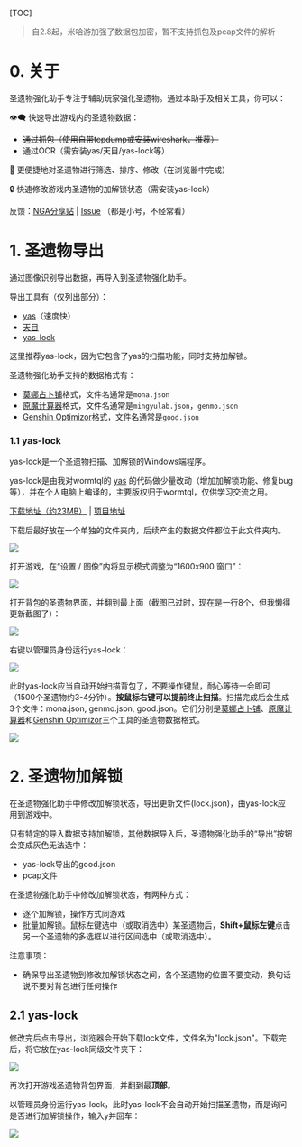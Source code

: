 [TOC]

> 自2.8起，米哈游加强了数据包加密，暂不支持抓包及pcap文件的解析

# 0. 关于

圣遗物强化助手专注于辅助玩家强化圣遗物。通过本助手及相关工具，你可以：

 👁️‍🗨️ 快速导出游戏内的圣遗物数据：
 - ~~通过抓包（使用自带tcpdump或安装wireshark，推荐）~~
 - 通过OCR（需安装yas/天目/yas-lock等）

🔀 更便捷地对圣遗物进行筛选、排序、修改（在浏览器中完成）

🔒 快速修改游戏内圣遗物的加解锁状态（需安装yas-lock）


反馈：[NGA分享贴](https://bbs.nga.cn/read.php?tid=29551863) | [Issue](https://github.com/ideless/artifact/issues) （都是小号，不经常看）

# 1. 圣遗物导出

<!--
有抓包和OCR两种方法。

## 1.1 抓包

通过tcpdump或wireshark抓包，导入pcap文件到圣遗物强化助手。

你需要有一台电脑运行抓包工具，

- 在同一台电脑上运行原神客户端，或
- 在用来抓包的电脑上打开WiFi热点，用另一台设备（例如手机）连接热点并运行原神客户端。

抓包工具：

- tcpdump: MacOS和Linux自带，命令行工具，有一定使用门槛
- wireshark: 全平台可用，需下载安装，傻瓜式操作

注意事项：

- 先打开抓包工具，再打开原神（如果原神正在运行，先关闭它）
- 按正常流程登录游戏，在进入大门并读条到一格以上后中止抓包
- 以pcap格式导出抓包数据，再导入到圣遗物强化助手即可
- pcap文件太大（推荐10MB以下）可能无法导入圣遗物强化助手，要么过滤端口，要么抓包时间不要太长
- pcap文件**不要传给别人**，圣遗物强化助手不会收集pcap数据，你可以打开开发者工具检查网络请求

成功导入pcap到圣遗物强化助手后，可以再从圣遗物强化助手导出数据为莫娜占卜铺/原魔计算器/Genshin Optimizer等格式。注意不是圣遗物强化助手控制面板的导出，而是进入多选模式后弹出的**部分导出**。

![](img/1038.png)

以下介绍tcpdump和wireshark的操作流程。

### 1.1.1 Tcpdump

MacOS和Linux自带无需下载，Windows需要下载而且比较麻烦。

> 需要管理员权限

首先用ifconfig/ip等工具检查电脑上网的接口，一般是en0/eth1/wlo1之类的。

在终端执行
```sh
sudo tcpdump -i [这里替换成接口名，例如en0] udp port 22101 or udp port 22102 -w [这里替换成导出文件的地址，例如~/Desktops/test.pcap]
```

例子：

```sh
sudo tcpdump -i wlo1 udp port 22101 or udp port 22102 -w test.pcap
```

### 1.1.2 Wireshark

全平台可用，需下载安装，傻瓜式操作。以下以Windows系统为例。

从[官网](https://www.wireshark.org/#download)或[百度网盘（暂时没有）]()下载安装包。

安装，一路默认即可。

**视频教程：**

<iframe src="//player.bilibili.com/player.html?aid=384971148&bvid=BV1hZ4y1q78V&cid=743695978&page=1&high_quality=1&danmaku=0" width="100%" height="500" scrolling="no" border="0" frameborder="no" framespacing="0" allowfullscreen="true"> </iframe>

**图文教程：**

打开Wireshark，双击你要监听的接口开始抓包（我这里是WLAN，正常上网的接口后面会有波形图）。

![](img/7707.png)

左上红色方块，说明正在抓包，点击即可终止抓包。

![](img/4141.png)

（可选）应用筛选规则`udp.port == 22101 || udp.port == 22102`

![](img/4525.png)

（可选）收藏该规则

![](img/5446.png)

打开游戏，开门，进度条到一格以上就可以终止抓包了

![](img/5292.png)

导出特定分组

![](img/6977.png)

保存为pcap格式

![](img/8908.png)

最后把pcap文件导入到圣遗物强化助手即可。

## 1.2 OCR
-->

通过图像识别导出数据，再导入到圣遗物强化助手。

导出工具有（仅列出部分）：

- [yas](https://github.com/wormtql/yas)（速度快）
- [天目]()
- [yas-lock](https://github.com/ideless/yas-lock)

这里推荐yas-lock，因为它包含了yas的扫描功能，同时支持加解锁。

圣遗物强化助手支持的数据格式有：

- [莫娜占卜铺](https://www.mona-uranai.com)格式，文件名通常是`mona.json`
- [原魔计算器](https://genshin.mingyulab.com/)格式，文件名通常是`mingyulab.json`，`genmo.json`
- [Genshin Optimizor](https://frzyc.github.io/genshin-optimizer/)格式，文件名通常是`good.json`

### 1.1 yas-lock

yas-lock是一个圣遗物扫描、加解锁的Windows端程序。

yas-lock是由我对wormtql的 [yas](https://github.com/wormtql/yas) 的代码做少量改动（增加加解锁功能、修复bug等），并在个人电脑上编译的，主要版权归于wormtql，仅供学习交流之用。

[下载地址（约23MB）](https://ghproxy.com/https://github.com/ideless/yas-lock/releases/latest/download/yas-lock.exe) | [项目地址](https://github.com/ideless/yas-lock)

下载后最好放在一个单独的文件夹内，后续产生的数据文件都位于此文件夹内。

![](img/1945.png)

打开游戏，在“设置 / 图像”内将显示模式调整为“1600x900 窗口”：

![](img/3136.png)

打开背包的圣遗物界面，并翻到最上面（截图已过时，现在是一行8个，但我懒得更新截图了）：

![](img/3604.png)

右键以管理员身份运行yas-lock：

![](img/3749.png)

此时yas-lock应当自动开始扫描背包了，不要操作键鼠，耐心等待一会即可（1500个圣遗物约3-4分钟）。**按鼠标右键可以提前终止扫描**。扫描完成后会生成3个文件：mona.json, genmo.json, good.json。它们分别是[莫娜占卜铺](https://www.mona-uranai.com)、[原魔计算器](https://genshin.mingyulab.com/)和[Genshin Optimizor](https://frzyc.github.io/genshin-optimizer/)三个工具的圣遗物数据格式。

![](img/5201.png)

# 2. 圣遗物加解锁

在圣遗物强化助手中修改加解锁状态，导出更新文件(lock.json)，由yas-lock应用到游戏中。

只有特定的导入数据支持加解锁，其他数据导入后，圣遗物强化助手的“导出”按钮会变成灰色无法选中：

- yas-lock导出的good.json
- pcap文件

在圣遗物强化助手中修改加解锁状态，有两种方式：

- 逐个加解锁，操作方式同游戏
- 批量加解锁。鼠标左键选中（或取消选中）某圣遗物后，**Shift+鼠标左键**点击另一个圣遗物的多选框以进行区间选中（或取消选中）。

注意事项：

- 确保导出圣遗物到修改加解锁状态之间，各个圣遗物的位置不要变动，换句话说不要对背包进行任何操作

## 2.1 yas-lock

修改完后点击导出，浏览器会开始下载lock文件，文件名为"lock.json"。下载完后，将它放在yas-lock同级文件夹下：

![](img/3308.png)

再次打开游戏圣遗物背包界面，并翻到最**顶部**。

以管理员身份运行yas-lock，此时yas-lock不会自动开始扫描圣遗物，而是询问是否进行加解锁操作，输入y并回车：

![](img/3603.png)
